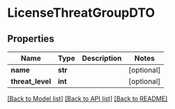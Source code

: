 # LicenseThreatGroupDTO

## Properties
Name | Type | Description | Notes
------------ | ------------- | ------------- | -------------
**name** | **str** |  | [optional] 
**threat_level** | **int** |  | [optional] 

[[Back to Model list]](../README.md#documentation-for-models) [[Back to API list]](../README.md#documentation-for-api-endpoints) [[Back to README]](../README.md)

